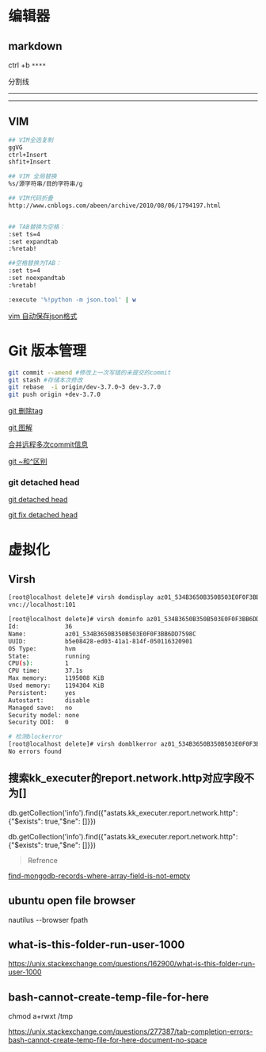 # 编辑器

## markdown

ctrl +b `****`

分割线

****

---


## VIM

```sh
## VIM全选复制
ggVG
ctrl+Insert
shfit+Insert

## VIM 全局替换
%s/源字符串/目的字符串/g

## VIM代码折叠
http://www.cnblogs.com/abeen/archive/2010/08/06/1794197.html


## TAB替换为空格：
:set ts=4
:set expandtab
:%retab!

##空格替换为TAB：
:set ts=4
:set noexpandtab
:%retab!

:execute '%!python -m json.tool' | w
```
[vim 自动保存json格式](https://stackoverflow.com/questions/26214156/how-to-auto-format-json-on-save-in-vim)

# Git 版本管理

```sh
git commit --amend #修改上一次写错的未提交的commit
git stash #存储本次修改
git rebase  -i origin/dev-3.7.0~3 dev-3.7.0
git push origin +dev-3.7.0
```


[git 删除tag](https://blog.zengrong.net/post/1746.html)

[git 图解](https://marklodato.github.io/visual-git-guide/index-zh-cn.html)

[合并远程多次commit信息](https://stackoverflow.com/questions/5667884/how-to-squash-commits-in-git-after-they-have-been-pushed)

[git ~和^区别](https://stackoverflow.com/questions/2221658/whats-the-difference-between-head-and-head-in-gits)

### git detached head

[git detached head](https://gitbook.tw/chapters/faq/detached-head.html)

[git fix detached head](https://stackoverflow.com/questions/10228760/fix-a-git-detached-head)


# 虚拟化

## Virsh

```sh
[root@localhost delete]# virsh domdisplay az01_534B3650B350B503E0F0F3BB6DD7598C
vnc://localhost:101

[root@localhost delete]# virsh dominfo az01_534B3650B350B503E0F0F3BB6DD7598C
Id:             36
Name:           az01_534B3650B350B503E0F0F3BB6DD7598C
UUID:           b5e08428-ed03-41a1-814f-050116320901
OS Type:        hvm
State:          running
CPU(s):         1
CPU time:       37.1s
Max memory:     1195008 KiB
Used memory:    1194304 KiB
Persistent:     yes
Autostart:      disable
Managed save:   no
Security model: none
Security DOI:   0

# 检测blockerror
[root@localhost delete]# virsh domblkerror az01_534B3650B350B503E0F0F3BB6DD7598C
No errors found

```

## 搜索kk_executer的report.network.http对应字段不为[]

db.getCollection('info').find({"astats.kk_executer.report.network.http": {"$exists": true,"$ne": []}})

db.getCollection('info').find({"astats.kk_executer.report.network.http": {"$exists": true,"$ne": []}})

> Refrence

[find-mongodb-records-where-array-field-is-not-empty](https://stackoverflow.com/questions/14789684/find-mongodb-records-where-array-field-is-not-empty)


## ubuntu open file browser

nautilus --browser fpath

## what-is-this-folder-run-user-1000

https://unix.stackexchange.com/questions/162900/what-is-this-folder-run-user-1000

## bash-cannot-create-temp-file-for-here
chmod a+rwxt /tmp

https://unix.stackexchange.com/questions/277387/tab-completion-errors-bash-cannot-create-temp-file-for-here-document-no-space
